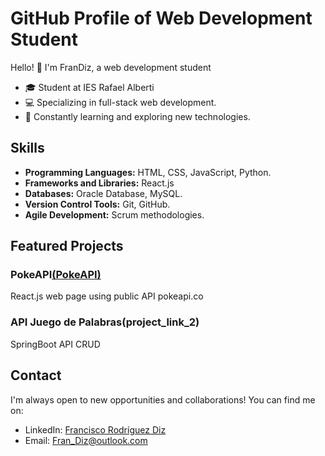 # GitHub Profile of Web Development Student

Hello! 👋 I'm FranDiz, a web development student

- 🎓 Student at IES Rafael Alberti
- 💻 Specializing in full-stack web development.
- 🚀 Constantly learning and exploring new technologies.

## Skills

- **Programming Languages:** HTML, CSS, JavaScript, Python.
- **Frameworks and Libraries:** React.js
- **Databases:** Oracle Database, MySQL.
- **Version Control Tools:** Git, GitHub.
- **Agile Development:** Scrum methodologies.

## Featured Projects

### PokeAPI[(PokeAPI)](https://github.com/FranDiz/PokeAPI)
React.js web page using public API pokeapi.co

### API Juego de Palabras(project_link_2)
SpringBoot API CRUD



## Contact

I'm always open to new opportunities and collaborations! You can find me on:

- LinkedIn: [Francisco Rodríguez Diz](https://www.linkedin.com/in/francisco-rodr%C3%ADguez-diz-047095278/)
- Email: [Fran_Diz@outlook.com](Fran_Diz@outlook.com)

